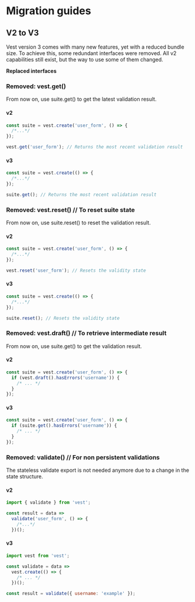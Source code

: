 # Migration guides

## V2 to V3

Vest version 3 comes with many new features, yet with a reduced bundle size. To achieve this, some redundant interfaces were removed. All v2 capabilities still exist, but the way to use some of them changed.

**Replaced interfaces**

### Removed: vest.get()

From now on, use suite.get() to get the latest validation result.

#### v2

```js
const suite = vest.create('user_form', () => {
  /*...*/
});

vest.get('user_form'); // Returns the most recent validation result
```

#### v3

```js
const suite = vest.create(() => {
  /*...*/
});

suite.get(); // Returns the most recent validation result
```

### Removed: vest.reset() // To reset suite state

From now on, use suite.reset() to reset the validation result.

#### v2

```js
const suite = vest.create('user_form', () => {
  /*...*/
});

vest.reset('user_form'); // Resets the validity state
```

#### v3

```js
const suite = vest.create(() => {
  /*...*/
});

suite.reset(); // Resets the validity state
```

### Removed: vest.draft() // To retrieve intermediate result

From now on, use suite.get() to get the validation result.

#### v2

```js
const suite = vest.create('user_form', () => {
  if (vest.draft().hasErrors('username')) {
    /* ... */
  }
});
```

#### v3

```js
const suite = vest.create('user_form', () => {
  if (suite.get().hasErrors('username')) {
    /* ... */
  }
});
```

### Removed: validate() // For non persistent validations

The stateless validate export is not needed anymore due to a change in the state structure.

#### v2

```js
import { validate } from 'vest';

const result = data =>
  validate('user_form', () => {
    /*...*/
  })();
```

#### v3

```js
import vest from 'vest';

const validate = data =>
  vest.create(() => {
    /* ... */
  })();

const result = validate({ username: 'example' });
```
